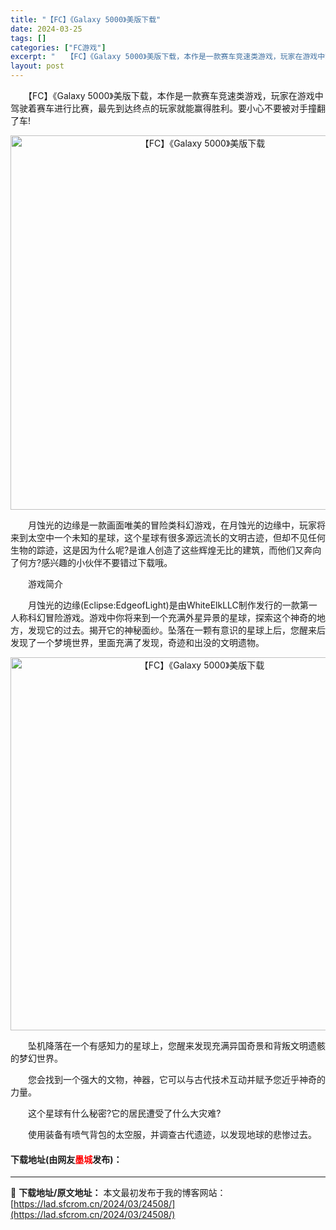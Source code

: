 ```yaml
---
title: "【FC】《Galaxy 5000》美版下载"
date: 2024-03-25
tags: []
categories: ["FC游戏"]
excerpt: "　　【FC】《Galaxy 5000》美版下载，本作是一款赛车竞速类游戏，玩家在游戏中驾驶着赛车进行比赛，最先到达终点的玩家就能赢得胜利。要小心不要被对手撞翻了车! 　　月蚀光的边缘是一款画面唯美的冒险类科幻游戏，在月蚀光的边缘中，玩家将来到太空中一个未知的星球，这个星球有很多源远流长的文明古迹，但&hellip;"
layout: post
---
```


 <p>　　【FC】《Galaxy 5000》美版下载，本作是一款赛车竞速类游戏，玩家在游戏中驾驶着赛车进行比赛，最先到达终点的玩家就能赢得胜利。要小心不要被对手撞翻了车!</p> <p align="center"><img align="" border="0" src="https://lad.sfcrom.cn/wp-content/uploads/2024/03/20240325_6601916738d7b.png" width="599" alt="【FC】《Galaxy 5000》美版下载" /></p> <p>　　月蚀光的边缘是一款画面唯美的冒险类科幻游戏，在月蚀光的边缘中，玩家将来到太空中一个未知的星球，这个星球有很多源远流长的文明古迹，但却不见任何生物的踪迹，这是因为什么呢?是谁人创造了这些辉煌无比的建筑，而他们又奔向了何方?感兴趣的小伙伴不要错过下载哦。</p> <p>　　游戏简介</p> <p>　　月蚀光的边缘(Eclipse:EdgeofLight)是由WhiteElkLLC制作发行的一款第一人称科幻冒险游戏。游戏中你将来到一个充满外星异景的星球，探索这个神奇的地方，发现它的过去。揭开它的神秘面纱。坠落在一颗有意识的星球上后，您醒来后发现了一个梦境世界，里面充满了发现，奇迹和出没的文明遗物。</p> <p align="center"><img align="" border="0" src="https://lad.sfcrom.cn/wp-content/uploads/2024/03/20240325_660191684f760.png" width="597" alt="【FC】《Galaxy 5000》美版下载" /></p> <p>　　坠机降落在一个有感知力的星球上，您醒来发现充满异国奇景和背叛文明遗骸的梦幻世界。</p> <p>　　您会找到一个强大的文物，神器，它可以与古代技术互动并赋予您近乎神奇的力量。</p> <p>　　这个星球有什么秘密?它的居民遭受了什么大灾难?</p> <p>　　使用装备有喷气背包的太空服，并调查古代遗迹，以发现地球的悲惨过去。</p> <p><h4>下载地址(由网友<font color="red">墨城</font>发布)：</h4></p> 

---
📖 **下载地址/原文地址：** 本文最初发布于我的博客网站：[https://lad.sfcrom.cn/2024/03/24508/](https://lad.sfcrom.cn/2024/03/24508/)
